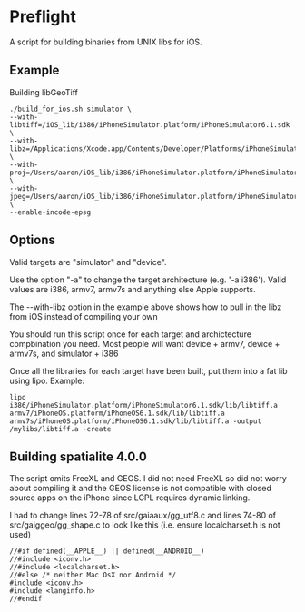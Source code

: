 Preflight
=========

A script for building binaries from UNIX libs for iOS.

Example 
-------

Building libGeoTiff

    ./build_for_ios.sh simulator \
    --with-libtiff=/iOS_lib/i386/iPhoneSimulator.platform/iPhoneSimulator6.1.sdk \
    --with-libz=/Applications/Xcode.app/Contents/Developer/Platforms/iPhoneSimulator.platform/Developer/SDKs/iPhoneSimulator6.1.sdk/ \
    --with-proj=/Users/aaron/iOS_lib/i386/iPhoneSimulator.platform/iPhoneSimulator6.1.sdk \
    --with-jpeg=/Users/aaron/iOS_lib/i386/iPhoneSimulator.platform/iPhoneSimulator6.1.sdk \
    --enable-incode-epsg

Options
-------

Valid targets are "simulator" and "device".

Use the option "-a" to change the target architecture (e.g. '-a i386'). Valid values are i386, armv7, armv7s and anything else Apple supports. 

The --with-libz option in the example above shows how to pull in the libz from iOS instead of compiling your own

You should run this script once for each target and archictecture compbination you need. Most people will want device + armv7, device + armv7s, and simulator + i386 

Once all the libraries for each target have been built, put them into a fat lib using lipo. Example:

    lipo i386/iPhoneSimulator.platform/iPhoneSimulator6.1.sdk/lib/libtiff.a armv7/iPhoneOS.platform/iPhoneOS6.1.sdk/lib/libtiff.a armv7s/iPhoneOS.platform/iPhoneOS6.1.sdk/lib/libtiff.a -output /mylibs/libtiff.a -create


Building spatialite 4.0.0
-------------------------

The script omits FreeXL and GEOS. I did not need FreeXL so did not worry about compiling it and the GEOS license is not compatible with closed source apps on the iPhone since LGPL requires dynamic linking.

I had to change lines 72-78 of src/gaiaaux/gg_utf8.c and lines 74-80 of src/gaiggeo/gg_shape.c to look like this (i.e. ensure localcharset.h is not used)


    //#if defined(__APPLE__) || defined(__ANDROID__)
    //#include <iconv.h>
    //#include <localcharset.h>
    //#else /* neither Mac OsX nor Android */
    #include <iconv.h>
    #include <langinfo.h>
    //#endif
